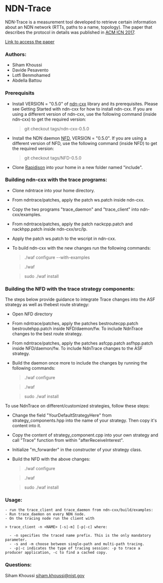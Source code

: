 # NDN-Trace

NDN-Trace is a measurement tool developed to retrieve certain information about an NDN network (RTTs, paths to a name, topology).
The paper that describes the protocol in details was published in [ACM ICN 2017](http://conferences.sigcomm.org/acm-icn/2017/).    

  [Link to access the paper](http://conferences.sigcomm.org/acm-icn/2017/proceedings/icn17-86.pdf)


### Authors:
- Siham Khoussi     
- Davide Pesavento
- Lotfi Benmohamed
- Abdella Battou

### Prerequisits
- Install VERSION = "0.5.0" of [ndn-cxx](https://github.com/named-data/ndn-cxx) library and its prerequisites. Please see Getting Started with ndn-cxx for how to install ndn-cxx. If you are using a different version of ndn-cxx, use the following command (inside ndn-cxx) to get the required version:

     > git checkout tags/ndn-cxx-0.5.0
    
- Install the NDN daemon [NFD](https://github.com/named-data/NFD), VERSION = "0.5.0". If you are using a different version of NFD, use the following command (inside NFD) to get the required version:

     > git checkout tags/NFD-0.5.0
     
- Clone [Rapidjson](https://github.com/Tencent/rapidjson) into your home in a new folder named "include".


### Building ndn-cxx with the trace programs:

- Clone ndntrace into your home directory.
- From ndntrace/patches, apply the patch ws.patch inside ndn-cxx.
- Copy the two programs "trace_daemon" and "trace_client" into ndn-cxx/examples.
- From ndntrace/patches, apply the patch nackcpp.patch and nackhpp.patch inside ndn-cxx/src/lp.
- Apply the patch ws.patch to the wscript in ndn-cxx.
- To build ndn-cxx with the new changes run the following commands:

    >./waf configure --with-examples
    
    >./waf
    
    >sudo ./waf install

### Building the NFD with the trace strategy components:

The steps below provide guidance to integrate Trace changes into the ASF strategy as well as thebest route strategy:

- Open NFD directory
- From ndntrace/patches, apply the patches bestroutecpp.patch bestroutehpp.patch inside NFD/daemon/fw. To include NdnTrace changes to the best route strategy.
- From ndntrace/patches, apply the patches asfcpp.patch asfhpp.patch inside NFD/daemon/fw. To include NdnTrace changes to the ASF strategy.
- Build the daemon once more to include the changes by running the following commands:

    >./waf configure
    
    >./waf
    
    >sudo ./waf install

To use NdnTrace on different/customized strategies, follow these steps:

- Change the field "YourDefaultStrategyHere" from strategy_components.hpp into the name of your strategy. Then copy it's content into it.
- Copy the content of strategy_component.cpp into your own strategy and call "Trace" function from within "afterReceiveInterest".
- Initialize "m_forwarder" in the constructer of your strategy class.
- Build the NFD with the above changes:

    >./waf configure
    
    >./waf
    
    >sudo ./waf install

### Usage:
    - run the trace_client and trace_daemon from ndn-cxx/build/examples:
    - Run trace_daemon on every NDN node.
    - On the tracing node run the client with
    
    > trace_client -n <NAME> [-s|-m] [-p|-c] where:
    
      - -n specifies the traced name prefix. This is the only mandatory parameter.
      - -s and -m choose between single-path and multi-path tracing.
      - -p|-c indicates the type of tracing session: -p to trace a producer application, -c to find a cached copy.


### Questions:

Siham Khoussi
siham.khoussi@nist.gov
